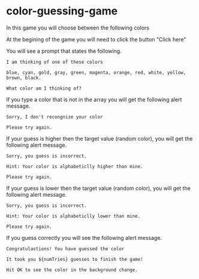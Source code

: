 # color-guessing-game
In this game you will choose between the following colors

At the begining of the game you will need to click the button "Click here"

You will see a prompt that states the following. 

    I am thinking of one of these colors

    blue, cyan, gold, gray, green, magenta, orange, red, white, yellow, brown, black.

    What color am I thinking of? 

If you type a color that is not in the array you will get the following alert message.

    Sorry, I don't recongnize your color
    
    Please try again.

If your guess is higher then the target value (random color), you will get the following alert message.

    Sorry, you guess is incorrect.

    Hint: Your color is alphabeticlly higher than mine.

    Please try again.

If your guess is lower then the target value (random color), you will get the following alert message.

    Sorry, you guess is incorrect.

    Hint: Your color is alphabeticlly lower than mine.

    Please try again.

If you guess correctly you will see the following alert message. 

    Congratulastions! You have guessed the color

    It took you ${numTries} guesses to finish the game!

    Hit OK to see the color in the background change.

